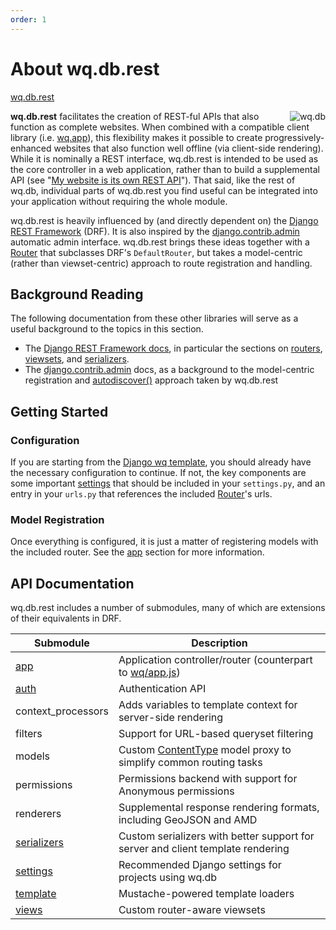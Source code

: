 ```yaml
---
order: 1
---
```


About wq.db.rest
================

[wq.db.rest]

<img align=right alt="wq.db" src="https://wq.io/images/128/wq.db.png">

**wq.db.rest** facilitates the creation of REST-ful APIs that also function as complete websites.  When combined with a compatible client library (i.e. [wq.app]), this flexibility makes it possible to create progressively-enhanced websites that also function well offline (via client-side rendering).  While it is nominally a REST interface, wq.db.rest is intended to be used as the core controller in a web application, rather than to build a supplemental API (see "[My website is its own REST API]").  That said, like the rest of wq.db, individual parts of wq.db.rest you find useful can be integrated into your application without requiring the whole module.

wq.db.rest is heavily influenced by (and directly dependent on) the [Django REST Framework] (DRF).  It is also inspired by the [django.contrib.admin] automatic admin interface.  wq.db.rest brings these ideas together with a [Router] that subclasses DRF's `DefaultRouter`, but takes a model-centric (rather than viewset-centric) approach to route registration and handling.

## Background Reading

The following documentation from these other libraries will serve as a useful background to the topics in this section.

 - The [Django REST Framework docs], in particular the sections on [routers], [viewsets], and [serializers].
 - The [django.contrib.admin] docs, as a background to the model-centric registration and [autodiscover()] approach taken by wq.db.rest

## Getting Started

### Configuration
If you are starting from the [Django wq template], you should already have the necessary configuration to continue.  If not, the key components are some important [settings] that should be included in your `settings.py`, and an entry in your `urls.py` that references the included  [Router]'s urls.

### Model Registration
Once everything is configured, it is just a matter of registering models with the included router.  See the [app] section for more information.

## API Documentation

wq.db.rest includes a number of submodules, many of which are extensions of their equivalents in DRF.

Submodule                | Description
------------------------ | -------------------------------------------
[app]                    | Application controller/router (counterpart to [wq/app.js])
[auth]                   | Authentication API
context_processors       | Adds variables to template context for server-side rendering
filters                  | Support for URL-based queryset filtering
models                   | Custom [ContentType] model proxy to simplify common routing tasks
permissions              | Permissions backend with support for Anonymous permissions
renderers                | Supplemental response rendering formats, including GeoJSON and AMD
[serializers][wqserial]  | Custom serializers with better support for server and client template rendering
[settings]               | Recommended Django settings for projects using wq.db
[template]               | Mustache-powered template loaders
[views]                  | Custom router-aware viewsets

[wq.db.rest]: https://github.com/wq/wq.db/blob/master/rest/
[wq.app]: https://wq.io/wq.app
[My website is its own REST API]: https://wq.io/docs/website-rest-api
[Django REST Framework]: http://django-rest-framework.org/
[django.contrib.admin]: https://docs.djangoproject.com/en/dev/ref/contrib/admin/
[Router]: https://wq.io/docs/app.py
[Django REST Framework docs]: http://django-rest-framework.org/
[routers]: http://django-rest-framework.org/api-guide/routers
[viewsets]: http://django-rest-framework.org/api-guide/viewsets
[serializers]: http://django-rest-framework.org/api-guide/serializers
[autodiscover()]: https://wq.io/docs/app.py
[Django wq template]: https://github.com/wq/django-wq-template
[app]: https://wq.io/docs/app.py
[wq/app.js]: https://wq.io/docs/app-js
[auth]: https://wq.io/docs/auth
[filters]: https://wq.io/docs/filters
[ContentType]: https://docs.djangoproject.com/en/dev/ref/contrib/contenttypes/
[permissions]: https://wq.io/docs/permissions
[renderers]: https://wq.io/docs/renderers
[wqserial]: https://wq.io/docs/serializers
[settings]: https://wq.io/docs/settings
[template]: https://wq.io/docs/template.py
[views]: https://wq.io/docs/views

